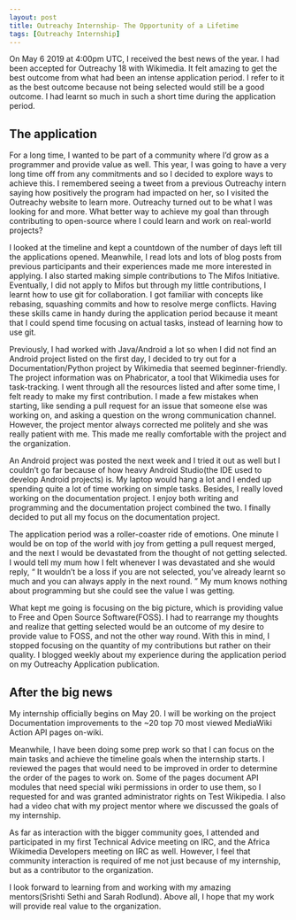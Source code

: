 ```yaml
---
layout: post
title: Outreachy Internship- The Opportunity of a Lifetime
tags: [Outreachy Internship]
---
```


On May 6 2019 at 4:00pm UTC, I received the best news of the year. I had been accepted for Outreachy 18 with Wikimedia. It felt amazing to get the best outcome from what had been an intense application period. I refer to it as the best outcome because not being selected would still be a good outcome. I had learnt so much in such a short time during the application period.

## The application

For a long time, I wanted to be part of a community where I’d grow as a programmer and provide value as well. This year, I was going to have a very long time off from any commitments and so I decided to explore ways to achieve this. I remembered seeing a tweet from a previous Outreachy intern saying how positively the program had impacted on her, so I visited the Outreachy website to learn more. Outreachy turned out to be what I was looking for and more. What better way to achieve my goal than through contributing to open-source where I could learn and work on real-world projects?

I looked at the timeline and kept a countdown of the number of days left till the applications opened. Meanwhile, I read lots and lots of blog posts from previous participants and their experiences made me more interested in applying. I also started making simple contributions to The Mifos Initiative. Eventually, I did not apply to Mifos but through my little contributions, I learnt how to use git for collaboration. I got familiar with concepts like rebasing, squashing commits and how to resolve merge conflicts. Having these skills came in handy during the application period because it meant that I could spend time focusing on actual tasks, instead of learning how to use git.

Previously, I had worked with Java/Android a lot so when I did not find an Android project listed on the first day, I decided to try out for a Documentation/Python project by Wikimedia that seemed beginner-friendly. The project information was on Phabricator, a tool that Wikimedia uses for task-tracking. I went through all the resources listed and after some time, I felt ready to make my first contribution. I made a few mistakes when starting, like sending a pull request for an issue that someone else was working on, and asking a question on the wrong communication channel. However, the project mentor always corrected me politely and she was really patient with me. This made me really comfortable with the project and the organization.

An Android project was posted the next week and I tried it out as well but I couldn’t go far because of how heavy Android Studio(the IDE used to develop Android projects) is. My laptop would hang a lot and I ended up spending quite a lot of time working on simple tasks. Besides, I really loved working on the documentation project. I enjoy both writing and programming and the documentation project combined the two. I finally decided to put all my focus on the documentation project.

The application period was a roller-coaster ride of emotions. One minute I would be on top of the world with joy from getting a pull request merged, and the next I would be devastated from the thought of not getting selected. I would tell my mum how I felt whenever I was devastated and she would reply, “ It wouldn’t be a loss if you are not selected, you’ve already learnt so much and you can always apply in the next round. ” My mum knows nothing about programming but she could see the value I was getting.

What kept me going is focusing on the big picture, which is providing value to Free and Open Source Software(FOSS). I had to rearrange my thoughts and realize that getting selected would be an outcome of my desire to provide value to FOSS, and not the other way round. With this in mind, I stopped focusing on the quantity of my contributions but rather on their quality. I blogged weekly about my experience during the application period on my Outreachy Application publication.

## After the big news

My internship officially begins on May 20. I will be working on the project Documentation improvements to the ~20 top 70 most viewed MediaWiki Action API pages on-wiki.

Meanwhile, I have been doing some prep work so that I can focus on the main tasks and achieve the timeline goals when the internship starts. I reviewed the pages that would need to be improved in order to determine the order of the pages to work on. Some of the pages document API modules that need special wiki permissions in order to use them, so I requested for and was granted administrator rights on Test Wikipedia. I also had a video chat with my project mentor where we discussed the goals of my internship.

As far as interaction with the bigger community goes, I attended and participated in my first Technical Advice meeting on IRC, and the Africa Wikimedia Developers meeting on IRC as well. However, I feel that community interaction is required of me not just because of my internship, but as a contributor to the organization.

I look forward to learning from and working with my amazing mentors(Srishti Sethi and Sarah Rodlund). Above all, I hope that my work will provide real value to the organization.